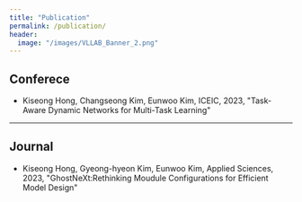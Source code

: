 ```yaml
---
title: "Publication"
permalink: /publication/
header:
  image: "/images/VLLAB_Banner_2.png"
---
```


## Conferece
- Kiseong Hong, Changseong Kim, Eunwoo Kim, ICEIC, 2023, "Task-Aware Dynamic Networks for Multi-Task Learning"
---------------------------------------

## Journal
- Kiseong Hong, Gyeong-hyeon Kim, Eunwoo Kim, Applied Sciences, 2023, "GhostNeXt:Rethinking Moudule Configurations for Efficient Model Design"
